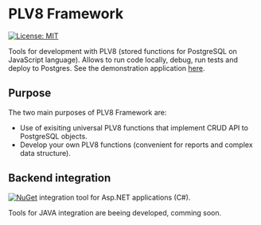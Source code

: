 # PLV8 Framework
[![License: MIT](https://img.shields.io/badge/License-MIT-brightgreen.svg)](https://github.com/sibedge-llc/plv8-server/blob/master/LICENSE) 

Tools for development with PLV8 (stored functions for PostgreSQL on JavaScript language). Allows to run code locally, debug, run tests and deploy to Postgres.
See the demonstration application [here](https://github.com/sibedge-llc/plv8-backend-demo).

## Purpose

The two main purposes of PLV8 Framework are:
- Use of exisiting universal PLV8 functions that implement CRUD API to PostgreSQL objects.
- Develop your own PLV8 functions (convenient for reports and complex data structure).

## Backend integration
[![NuGet](https://img.shields.io/nuget/v/SmartFormat.svg)](https://www.nuget.org/packages/Sibedge.Plv8Server/) integration tool for Asp.NET applications (C#).

Tools for JAVA integration are beeing developed, comming soon.
